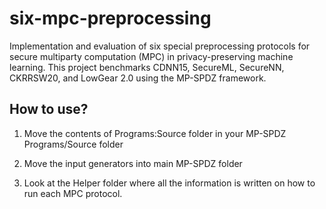 # six-mpc-preprocessing
Implementation and evaluation of six special preprocessing protocols for secure multiparty computation (MPC) in privacy-preserving machine learning. This project benchmarks CDNN15, SecureML, SecureNN, CKRRSW20, and LowGear 2.0 using the MP-SPDZ framework.

## How to use?
1. Move the contents of Programs:Source folder in your MP-SPDZ Programs/Source folder

2. Move the input generators into main MP-SPDZ folder

3. Look at the Helper folder where all the information is written on how to run each MPC protocol. 


